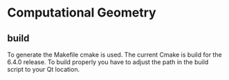 # Computational Geometry

## build
To generate the Makefile cmake is used.
The current Cmake is build for the 6.4.0 release.
To build properly you have to adjust the path in the build script to your Qt location.

